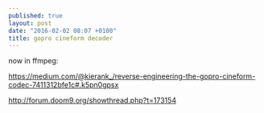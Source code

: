 ```yaml
---
published: true
layout: post
date: "2016-02-02 08:07 +0100"
title: gopro cineform decoder
---
```



now in ffmpeg:  

<https://medium.com/@kierank_/reverse-engineering-the-gopro-cineform-codec-7411312bfe1c#.k5pn0gpsx>

<http://forum.doom9.org/showthread.php?t=173154>
